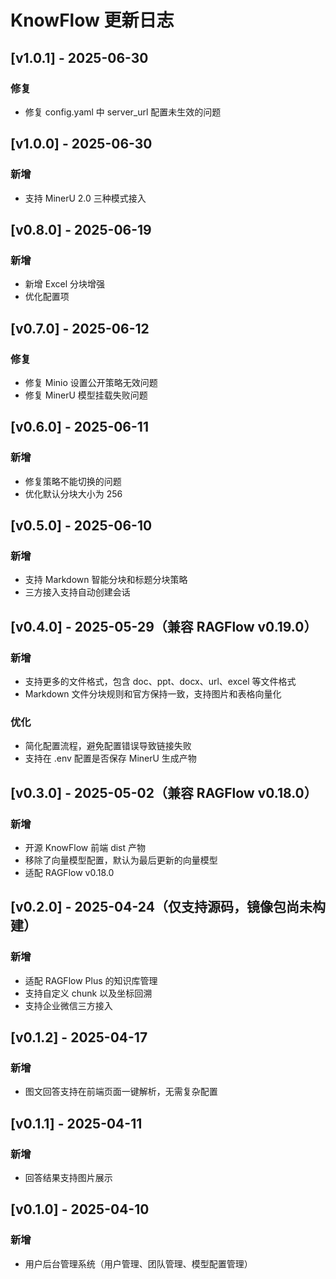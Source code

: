 # KnowFlow 更新日志


## [v1.0.1] - 2025-06-30

### 修复
- 修复 config.yaml 中 server_url 配置未生效的问题


## [v1.0.0] - 2025-06-30

### 新增
- 支持 MinerU 2.0 三种模式接入


## [v0.8.0] - 2025-06-19

### 新增
- 新增 Excel 分块增强
- 优化配置项

## [v0.7.0] - 2025-06-12

### 修复
- 修复 Minio 设置公开策略无效问题
- 修复 MinerU 模型挂载失败问题

## [v0.6.0] - 2025-06-11

### 新增
- 修复策略不能切换的问题
- 优化默认分块大小为 256


## [v0.5.0] - 2025-06-10

### 新增
- 支持 Markdown 智能分块和标题分块策略
- 三方接入支持自动创建会话

## [v0.4.0] - 2025-05-29（兼容 RAGFlow v0.19.0）
### 新增
- 支持更多的文件格式，包含 doc、ppt、docx、url、excel 等文件格式
- Markdown 文件分块规则和官方保持一致，支持图片和表格向量化

### 优化
- 简化配置流程，避免配置错误导致链接失败
- 支持在 .env 配置是否保存 MinerU 生成产物


## [v0.3.0] - 2025-05-02（兼容 RAGFlow v0.18.0）
### 新增
- 开源 KnowFlow 前端 dist 产物
- 移除了向量模型配置，默认为最后更新的向量模型
- 适配 RAGFlow v0.18.0


## [v0.2.0] - 2025-04-24（仅支持源码，镜像包尚未构建）
### 新增
- 适配 RAGFlow Plus 的知识库管理
- 支持自定义 chunk 以及坐标回溯
- 支持企业微信三方接入


## [v0.1.2] - 2025-04-17
### 新增
- 图文回答支持在前端页面一键解析，无需复杂配置

## [v0.1.1] - 2025-04-11
### 新增
- 回答结果支持图片展示

## [v0.1.0] - 2025-04-10
### 新增
- 用户后台管理系统（用户管理、团队管理、模型配置管理）
